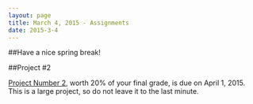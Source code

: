 ```yaml
---
layout: page
title: March 4, 2015 - Assignments
date: 2015-3-4
---
```



##Have a nice spring break!

##Project #2

[Project Number 2](2015-03-04-project2.html), worth 20% of your final grade, is due on April 1, 2015.  This is a large project, so do not leave it to the last minute.